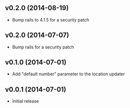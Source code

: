## v0.2.0 (2014-08-19)

* Bump rails to 4.1.5 for a security patch

## v0.2.0 (2014-07-07)

* Bump rails for a security patch

## v0.1.0 (2014-07-01)

* Add "default number" parameter to the location updater

## v0.0.1 (2014-07-01)

* Initial release
